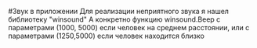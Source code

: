 #Звук в приложении
Для реализации неприятного звука я нашел библиотеку "winsound"
А конкретно функцию winsound.Beep с параметрами (1000, 5000) если человек на среднем расстоянии, или с параметрами (1250,5000) если человек находится близко
